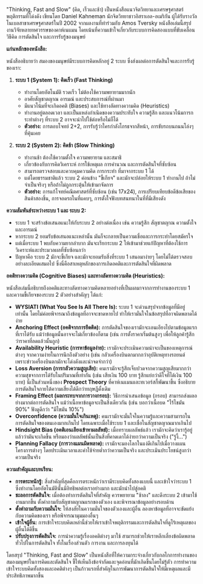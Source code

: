 "Thinking, Fast and Slow" (คิด, เร็วและช้า) เป็นหนังสือแนวจิตวิทยาและเศรษฐศาสตร์พฤติกรรมที่โด่งดัง เขียนโดย Daniel Kahneman นักจิตวิทยาชาวอิสราเอล-อเมริกัน ผู้ได้รับรางวัลโนเบลสาขาเศรษฐศาสตร์ในปี 2002 จากผลงานที่ทำร่วมกับ Amos Tversky หนังสือเล่มนี้สรุปงานวิจัยหลายทศวรรษของคาห์เนแมน โดยเน้นที่ความเข้าใจเกี่ยวกับระบบการคิดสองแบบที่ขับเคลื่อนวิธีคิด การตัดสินใจ และการรับรู้ของมนุษย์

**แก่นหลักของหนังสือ:**

หนังสืออธิบายว่า สมองของมนุษย์มีระบบการคิดหลักอยู่ 2 ระบบ ซึ่งส่งผลต่อการตัดสินใจและการรับรู้ของเรา:

1.  **ระบบ 1 (System 1): คิดเร็ว (Fast Thinking)**
    *   ทำงานโดยอัตโนมัติ รวดเร็ว ไม่ต้องใช้ความพยายามมากนัก
    *   อาศัยสัญชาตญาณ อารมณ์ และประสบการณ์ที่ผ่านมา
    *   มีแนวโน้มที่จะเกิดอคติ (Biases) และใช้ทางลัดทางความคิด (Heuristics)
    *   ทำงานอยู่ตลอดเวลา และเป็นแหล่งกำเนิดของความประทับใจ ความรู้สึก และแนวโน้มการกระทำต่างๆ ที่ระบบ 2 อาจจะนำไปใช้ต่อหรือไม่ก็ได้
    *   **ตัวอย่าง:** การตอบโจทย์ 2+2, การรับรู้ว่าใครกำลังโกรธจากสีหน้า, การขับรถบนถนนโล่งๆ ที่คุ้นเคย

2.  **ระบบ 2 (System 2): คิดช้า (Slow Thinking)**
    *   ทำงานช้า ต้องใช้ความตั้งใจ ความพยายาม และสมาธิ
    *   เกี่ยวข้องกับการคิดวิเคราะห์ การใช้เหตุผล การคำนวณ และการตัดสินใจที่ซับซ้อน
    *   สามารถตรวจสอบและควบคุมความคิด การกระทำ ที่มาจากระบบ 1 ได้
    *   แต่โดยธรรมชาติแล้ว ระบบ 2 ค่อนข้าง "ขี้เกียจ" และมักจะปล่อยให้ระบบ 1 ทำงานไป ถ้าไม่จำเป็นจริงๆ หรือถ้าไม่ถูกกระตุ้นให้เข้ามาจัดการ
    *   **ตัวอย่าง:** การแก้โจทย์คณิตศาสตร์ที่ซับซ้อน (เช่น 17x24), การเปรียบเทียบข้อดีข้อเสียของสินค้าสองชิ้น, การจอดรถในที่แคบๆ, การตั้งใจฟังบทสนทนาในที่ที่มีเสียงดัง

**ความสัมพันธ์ระหว่างระบบ 1 และ ระบบ 2:**

*   ระบบ 1 จะสร้างข้อเสนอแนะให้กับระบบ 2 อย่างต่อเนื่อง เช่น ความรู้สึก สัญชาตญาณ ความตั้งใจ และอารมณ์
*   หากระบบ 2 ยอมรับข้อเสนอแนะเหล่านั้น มันก็จะกลายเป็นความเชื่อและการกระทำโดยสมัครใจ
*   แต่เมื่อระบบ 1 พบกับความยากลำบาก มันจะเรียกระบบ 2 ให้เข้ามาช่วยแก้ปัญหาที่ต้องใช้การวิเคราะห์และประมวลผลที่ซับซ้อนกว่า
*   ปัญหาคือ ระบบ 2 มักจะขี้เกียจ และมักจะยอมรับสิ่งที่ระบบ 1 เสนอมาง่ายๆ โดยไม่ได้ตรวจสอบอย่างละเอียดเสมอไป ซึ่งนี่คือสาเหตุหลักของการเกิดอคติและการตัดสินใจที่ผิดพลาด

**อคติทางความคิด (Cognitive Biases) และทางลัดทางความคิด (Heuristics):**

หนังสือเล่มนี้อธิบายถึงอคติและทางลัดทางความคิดหลายอย่างที่เป็นผลมาจากการทำงานของระบบ 1 และความขี้เกียจของระบบ 2 ตัวอย่างสำคัญๆ ได้แก่:

*   **WYSIATI (What You See Is All There Is):** ระบบ 1 จะด่วนสรุปจากข้อมูลที่มีอยู่เท่านั้น โดยไม่ค่อยพิจารณาถึงข้อมูลที่อาจจะขาดหายไป ทำให้เรามั่นใจในข้อสรุปที่อาจผิดพลาดได้ง่าย
*   **Anchoring Effect (อคติจากการยึดติด):** การตัดสินใจของเรามักจะเอนเอียงไปตามข้อมูลแรกที่เราได้รับ แม้ว่าข้อมูลนั้นอาจจะไม่เกี่ยวข้องก็ตาม (เช่น การตั้งราคาเริ่มต้นสูงๆ เพื่อให้ลูกค้ารู้สึกว่าราคาที่ลดแล้วนั้นถูก)
*   **Availability Heuristic (การหาข้อมูลง่าย):** เรามักจะประเมินความน่าจะเป็นของเหตุการณ์ต่างๆ จากความง่ายในการนึกถึงตัวอย่าง (เช่น กลัวเครื่องบินตกมากกว่าอุบัติเหตุทางรถยนต์ เพราะข่าวเครื่องบินตกมักจะโด่งดังและน่าจดจำกว่า)
*   **Loss Aversion (การกลัวความสูญเสีย):** คนเรามักจะรู้สึกเจ็บปวดจากความสูญเสียมากกว่าความสุขจากการได้รับในปริมาณที่เท่ากัน (เช่น เสียเงิน 100 บาท รู้สึกแย่กว่าดีใจที่ได้เงิน 100 บาท) นี่เป็นส่วนหนึ่งของ **Prospect Theory** ที่คาห์เนแมนและทเวอร์สกี้พัฒนาขึ้น ซึ่งอธิบายการตัดสินใจภายใต้ความเสี่ยงได้ดีกว่าทฤษฎีดั้งเดิม
*   **Framing Effect (ผลกระทบจากการวางกรอบ):** วิธีการนำเสนอข้อมูล (กรอบ) สามารถส่งผลอย่างมากต่อการตัดสินใจ แม้ว่าเนื้อหาข้อมูลจะเป็นสิ่งเดียวกัน (เช่น บอกว่าเนื้อบด "ไร้ไขมัน 90%" ฟังดูดีกว่า "มีไขมัน 10%")
*   **Overconfidence (ความมั่นใจเกินเหตุ):** คนเรามักจะมั่นใจในความรู้และความสามารถในการตัดสินใจของตนเองมากเกินไป โดยเฉพาะเมื่อใช้ระบบ 1 และเชื่อในสัญชาตญาณมากเกินไป
*   **Hindsight Bias (อคติเอนเอียงเข้าหาผลลัพธ์):** เมื่อทราบผลลัพธ์แล้ว เรามักจะคิดว่าเรารู้อยู่แล้วว่ามันจะเกิดขึ้น หรือมองว่าผลลัพธ์นั้นเป็นสิ่งที่คาดเดาได้ง่ายกว่าความเป็นจริง ("รู้งี้...")
*   **Planning Fallacy (การวางแผนผิดพลาด):** เรามักจะมองโลกในแง่ดีเกินไปเมื่อวางแผนโครงการต่างๆ โดยประเมินเวลาและค่าใช้จ่ายต่ำกว่าความเป็นจริง และประเมินประโยชน์สูงกว่าความเป็นจริง

**ความสำคัญและบทเรียน:**

*   **การตระหนักรู้:** สิ่งสำคัญที่สุดคือการตระหนักว่าเรามีระบบคิดทั้งสองแบบนี้ และเข้าใจว่าระบบ 1 ซึ่งทำงานโดยอัตโนมัตินั้นมีอิทธิพลต่อเราอย่างมาก และมักนำไปสู่อคติ
*   **ชะลอการตัดสินใจ:** เมื่อต้องทำการตัดสินใจที่สำคัญ ควรพยายาม "ช้าลง" และดึงระบบ 2 เข้ามาใช้งานมากขึ้น ตั้งคำถามกับสัญชาตญาณแรกของตัวเอง และพิจารณาข้อมูลอย่างรอบด้าน
*   **ตั้งคำถามกับความมั่นใจ:** ให้สงสัยในความมั่นใจของตัวเองและผู้อื่น ลองหาข้อมูลที่อาจจะขัดแย้งกับความคิดของเรา หรือพิจารณามุมมองอื่นๆ
*   **เข้าใจผู้อื่น:** การเข้าใจระบบคิดเหล่านี้ช่วยให้เราเข้าใจพฤติกรรมและการตัดสินใจที่ดูไร้เหตุผลของผู้อื่นได้ดีขึ้น
*   **ปรับปรุงการตัดสินใจ:** การนำความรู้เรื่องอคติต่างๆ มาใช้ สามารถช่วยให้เราหลีกเลี่ยงข้อผิดพลาดทั่วไปในการตัดสินใจ ทั้งในเรื่องส่วนตัว การงาน และการลงทุนได้

โดยสรุป "Thinking, Fast and Slow" เป็นหนังสือที่ให้ความกระจ่างเกี่ยวกับกลไกการทำงานของสมองมนุษย์ในการคิดและตัดสินใจ ชี้ให้เห็นถึงข้อจำกัดและจุดอ่อนที่มักเกิดขึ้นโดยไม่รู้ตัว การทำความเข้าใจระบบคิดทั้งสองและอคติต่างๆ เป็นก้าวแรกที่สำคัญในการพัฒนาการตัดสินใจให้มีเหตุผลและมีประสิทธิภาพมากขึ้น
